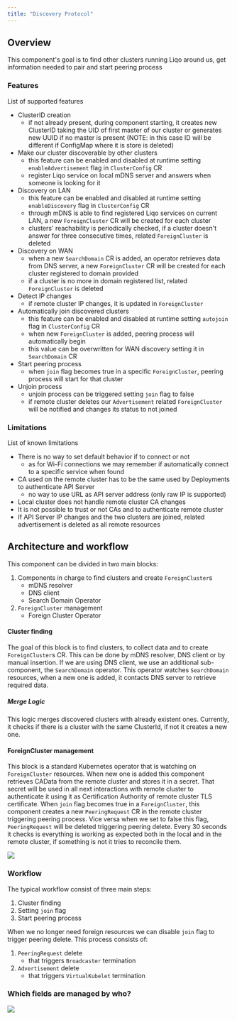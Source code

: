 ```yaml
---
title: "Discovery Protocol"
---
```


## Overview
This component's goal is to find other clusters running Liqo around us, get information needed to pair and start peering process

### Features
List of supported features
* ClusterID creation
  * if not already present, during component starting, it creates new ClusterID taking the UID of first master of our
   cluster or generates new UUID if no master is present (NOTE: in this case ID will be different if ConfigMap where it 
   is store is deleted)
* Make our cluster discoverable by other clusters
  * this feature can be enabled and disabled at runtime setting `enableAdvertisement` flag in `ClusterConfig` CR
  * register Liqo service on local mDNS server and answers when someone is looking for it
* Discovery on LAN
  * this feature can be enabled and disabled at runtime setting `enableDiscovery` flag in `ClusterConfig` CR
  * through mDNS is able to find registered Liqo services on current LAN, a new `ForeignCluster` CR will be created for each cluster
  * clusters' reachability is periodically checked, if a cluster doesn't answer for three consecutive times, related `ForeignCluster` is deleted
* Discovery on WAN
  * when a new `SearchDomain` CR is added, an operator retrieves data from DNS server, a new `ForeignCluster` CR will be created for each cluster registered to domain provided
  * if a cluster is no more in domain registered list, related `ForeignCluster` is deleted
* Detect IP changes
  * if remote cluster IP changes, it is updated in `ForeignCluster`
* Automatically join discovered clusters
  * this feature can be enabled and disabled at runtime setting `autojoin` flag in `ClusterConfig` CR
  * when new `ForeignCluster` is added, peering process will automatically begin
  * this value can be overwritten for WAN discovery setting it in `SearchDomain` CR
* Start peering process
  * when `join` flag becomes true in a specific `ForeignCluster`, peering process will start for that cluster
* Unjoin process
  * unjoin process can be triggered setting `join` flag to false
  * if remote cluster deletes our `Advertisement` related `ForeignCluster` will be notified and changes its status to not joined

### Limitations
List of known limitations
* There is no way to set default behavior if to connect or not
  * as for Wi-Fi connections we may remember if automatically connect to a specific service when found
* CA used on the remote cluster has to be the same used by Deployments to authenticate API Server
  * no way to use URL as API server address (only raw IP is supported)
* Local cluster does not handle remote cluster CA changes
* It is not possible to trust or not CAs and to authenticate remote cluster
* If API Server IP changes and the two clusters are joined, related advertisement is deleted as all remote resources

## Architecture and workflow

This component can be divided in two main blocks:

1. Components in charge to find clusters and create `ForeignCluster`s
    * mDNS resolver
    * DNS client
    * Search Domain Operator
2. `ForeignCluster` management
    * Foreign Cluster Operator

#### Cluster finding

The goal of this block is to find clusters, to collect data and to create `ForeignCluster`s CR.
This can be done by mDNS resolver, DNS client or by manual insertion.
If we are using DNS client, we use an additional sub-component, the `SearchDomain` operator. This operator watches 
`SearchDomain` resources, when a new one is added, it contacts DNS server to retrieve required data.

##### Merge Logic

This logic merges discovered clusters with already existent ones. Currently, it checks if there is a cluster with the
same ClusterId, if not it creates a new one.

#### ForeignCluster management

This block is a standard Kubernetes operator that is watching on `ForeignCluster` resources.
When new one is added this component retrieves CAData from the remote cluster and stores it in a secret. That secret will
be used in all next interactions with remote cluster to authenticate it using it as Certification Authority of remote
cluster TLS certificate.
When `join` flag becomes true in a `ForeignCluster`, this component creates a new `PeeringRequest` CR in the remote
cluster triggering peering process.
Vice versa when we set to false this flag, `PeeringRequest` will be deleted triggering peering delete.
Every 30 seconds it checks is everything is working as expected both in the local and in the remote cluster, 
if something is not it tries to reconcile them.

![](/images/discovery/peering-process.png)

### Workflow

The typical workflow consist of three main steps:

1. Cluster finding
2. Setting `join` flag
3. Start peering process

When we no longer need foreign resources we can disable `join` flag to trigger peering delete. This process consists of:

1. `PeeringRequest` delete
    * that triggers `Broadcaster` termination
2. `Advertisement` delete
    * that triggers `VirtualKubelet` termination

### Which fields are managed by who?

![](/images/discovery/foreign-cluster.png)
